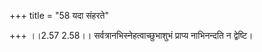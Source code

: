 +++
title = "58 यदा संहरते"

+++
।।2.57 2.58।। सर्वत्रानभिस्नेहत्वाच्छुभाशुभं प्राप्य नाभिनन्दति न
द्वेष्टि।  
